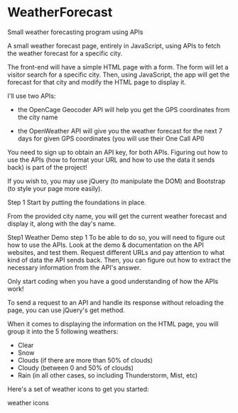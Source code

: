 # WeatherForecast
Small weather forecasting program using APIs


A small weather forecast page, entirely in JavaScript, using APIs to fetch the weather forecast for a specific city.

The front-end will have a simple HTML page with a form. The form will let a visitor search for a specific city. Then, using JavaScript, the app will get the forecast for that city and modify the HTML page to display it.

I'll use two APIs:

- the OpenCage Geocoder API will help you get the GPS coordinates from the city name

- the OpenWeather API will give you the weather forecast for the next 7 days for given GPS coordinates (you will use their One Call API)

You need to sign up to obtain an API key, for both APIs. Figuring out how to use the APIs (how to format your URL and how to use the data it sends back) is part of the project!

If you wish to, you may use jQuery (to manipulate the DOM) and Bootstrap (to style your page more easily).

Step 1
Start by putting the foundations in place.

From the provided city name, you will get the current weather forecast and display it, along with the day's name.

Step1 Weather
Demo step 1
To be able to do so, you will need to figure out how to use the APIs. Look at the demo & documentation on the API websites, and test them. Request different URLs and pay attention to what kind of data the API sends back. Then, you can figure out how to extract the necessary information from the API's answer.

Only start coding when you have a good understanding of how the APIs work!
 
To send a request to an API and handle its response without reloading the page, you can use jQuery's get method.

When it comes to displaying the information on the HTML page, you will group it into the 5 following weathers:
- Clear
- Snow
- Clouds (if there are more than 50% of clouds)
- Cloudy (between 0 and 50% of clouds)
- Rain (in all other cases, so including Thunderstorm, Mist, etc)

Here's a set of weather icons to get you started:

weather icons
